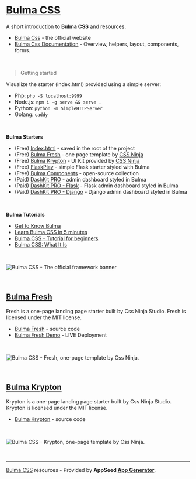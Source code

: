 # [Bulma CSS](https://appseed.us/apps/bulma-css) 

A short introduction to **Bulma CSS** and resources.

- [Bulma Css](https://bulma.io/) - the official website
- [Bulma Css Documentation](https://bulma.io/documentation/) - Overview, helpers, layout, components, forms.

<br />

> Getting started

Visualize the starter (index.html) provided using a simple server:

- Php:  `php -S localhost:9999`
- Node.js: `npm i -g serve && serve .`
- Python: `python -m SimpleHTTPServer`
- Golang: `caddy`

<br />

**Bulma Starters**

- (Free) [Index.html](https://starter.bulma-css.com/) - saved in the root of the project 
- (Free) [Bulma Fresh](https://github.com/cssninjaStudio/fresh) - one page template by [CSS Ninja](https://cssninja.io/)
- (Free) [Bulma Krypton](https://github.com/cssninjaStudio/krypton) - UI Kit provided by [CSS Ninja](https://cssninja.io/) 
- (Free) [FlaskPlay](https://appseed.us/apps/flask-apps/bulmaplay-flask-and-bulma-css) - simple Flask starter styled with Bulma
- (Free) [Bulma Components](https://github.com/bulma-css-templates/bulma-components) - open-source collection 
- (Paid) [DashKit PRO](https://cssninja.io/product/dashkit) - admin dashboard styled in Bulma
- (Paid) [DashKit PRO - Flask](https://appseed.us/admin-dashboards/flask-dashboard-dashkit-pro) - Flask admin dashboard styled in Bulma
- (Paid) [DashKit PRO - Django](https://appseed.us/admin-dashboards/flask-dashboard-dashkit-pro) - Django admin dashboard styled in Bulma
 
<br />

**Bulma Tutorials** 

- [Get to Know Bulma](https://scotch.io/bar-talk/get-to-know-bulma-my-current-favorite-css-framework)
- [Learn Bulma CSS in 5 minutes](https://www.freecodecamp.org/news/learn-bulma-in-5-minutes-ec5188c53e83/)
- [Bulma CSS - Tutorial for beginners](https://dev.to/sm0ke/bulma-css-a-tutorial-for-beginners-af2)
- [Bulma CSS: What It Is](https://blog.devmountain.com/why-bulma-css-could-be-your-new-favorite-framework/)

<br />

![Bulma CSS - The official framework banner](https://raw.githubusercontent.com/app-generator/bulma-css/master/media/bulma-banner.png)

<br />

## [Bulma Fresh](https://github.com/cssninjaStudio/fresh)

Fresh is a one-page landing page starter built by Css Ninja Studio. Fresh is licensed under the MIT license.

- [Bulma Fresh](https://github.com/cssninjaStudio/fresh) - source code
- [Bulma Fresh Demo](https://cssninjastudio.github.io/fresh/) - LIVE Deployment

<br />

![Bulma CSS - Fresh, one-page template by Css Ninja.](https://raw.githubusercontent.com/app-generator/bulma-css/master/media/fresh-screen-product.png)

<br />

## [Bulma Krypton](https://github.com/cssninjaStudio/krypton)

Krypton is a one-page landing page starter built by Css Ninja Studio. Krypton is licensed under the MIT license.

- [Bulma Krypton](https://github.com/cssninjaStudio/krypton) - source code

<br />

![Bulma CSS - Krypton, one-page template by Css Ninja.](https://raw.githubusercontent.com/app-generator/bulma-css/master/media/krypton-intro.gif)

<br />

--- 
[Bulma CSS](https://appseed.us/apps/bulma-css) resources - Provided by **AppSeed [App Generator](https://appseed.us/app-generator)**.
